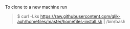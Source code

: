 To clone to a new machine run

> $ curl -Lks https://raw.githubusercontent.com/qlik-aoh/homefiles/master/homefiles-install.sh | /bin/bash


